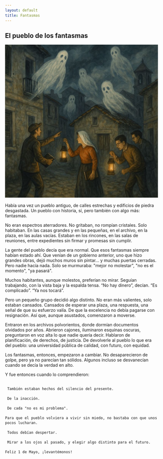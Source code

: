 ```yaml
---
layout: default
title: Fantasmas
---
```


## El pueblo de los fantasmas

![Ilustración del pueblo de los fantasmas](../imagenes/fantasmas.jpeg)

Había una vez un pueblo antiguo, de calles estrechas y edificios de piedra desgastada. Un pueblo con historia, sí, pero también con algo más: fantasmas.

No eran espectros aterradores. No gritaban, no rompían cristales. Solo habitaban. En las casas grandes y en las pequeñas, en el archivo, en la plaza, en las aulas vacías. Estaban en los rincones, en las salas de reuniones, entre expedientes sin firmar y promesas sin cumplir.

La gente del pueblo decía que era normal. Que esos fantasmas siempre habían estado ahí. Que venían de un gobierno anterior, uno que hizo grandes obras, dejó muchos muros sin pintar… y muchas puertas cerradas. Pero nadie hacía nada. Solo se murmuraba: "mejor no molestar", "no es el momento", "ya pasará".

Muchos habitantes, aunque molestos, preferían no mirar. Seguían trabajando, con la vista baja y la espalda tensa. “No hay dinero”, decían. “Es complicado”. “Ya nos tocará”.

Pero un pequeño grupo decidió algo distinto. No eran más valientes, solo estaban cansados. Cansados de esperar una plaza, una respuesta, una señal de que su esfuerzo valía. De que la excelencia no debía pagarse con resignación. Así que, aunque asustados, comenzaron a moverse.

Entraron en los archivos polvorientos, donde dormían documentos olvidados por años. Abrieron cajones, iluminaron esquinas oscuras, preguntaron en voz alta lo que nadie quería decir. Hablaron de planificación, de derechos, de justicia. De devolverle al pueblo lo que era del pueblo: una universidad pública de calidad, con futuro, con equidad.

Los fantasmas, entonces, empezaron a cambiar. No desaparecieron de golpe, pero ya no parecían tan sólidos. Algunos incluso se desvanecían cuando se decía la verdad en alto.

Y fue entonces cuando lo comprendieron:

``` los fantasmas no eran solo del pasado.
 
 También estaban hechos del silencio del presente.
 
 De la inacción.
 
 De cada "no es mi problema".

Para que el pueblo volviera a vivir sin miedo, no bastaba con que unos pocos lucharan.

 Todos debían despertar.
 
 Mirar a los ojos al pasado, y elegir algo distinto para el futuro.

Feliz 1 de Mayo, ¡levantémonos!

